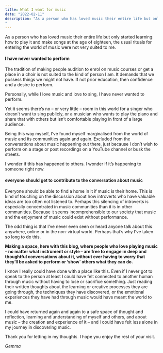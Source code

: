 ```yaml
---
title: What I want for music
date: "2022-02-11"
description: "As a person who has loved music their entire life but only started learning how to play it and make songs at the age of eighteen, the usual rituals for entering the world of music were not very suited to me. 
"
---
```


As a person who has loved music their entire life but only started learning how to play it and make songs at the age of eighteen, the usual rituals for entering the world of music were not very suited to me.

#### I have never wanted to perform

The tradition of making people audition to enrol on music courses or get a place in a choir is not suited to the kind of person I am. It demands that we possess things we might not have. If not prior education, then confidence and a desire to perform.

Personally, while I love music and love to sing, I have never wanted to perform.

Yet it seems there’s no – or very little – room in this world for a singer who doesn't want to sing publicly, or a musician who wants to play the piano and share that with others but isn’t comfortable playing in front of a large audience.

Being this way myself, I’ve found myself marginalised from the world of music and its communities again and again. Excluded from the conversations about music happening out there, just because I don’t wish to perform on a stage or post recordings on a YouTube channel or busk the streets.

I wonder if this has happened to others. I wonder if it’s happening to someone right now.

#### everyone should get to contribute to the conversation about music

Everyone should be able to find a home in it if music is their home. This is kind of touching on the discussion about how introverts who have valuable ideas are too often not listened to. Perhaps this silencing of introverts is especially concentrated in music communities than it is in other communities. Because it seems incomprehensible to our society that music and the enjoyment of music could exist without performance.

The odd thing is that I've never even seen or heard anyone talk about this anywhere, online or in the non-virtual world. Perhaps that’s why I’ve taken so long to do this.

**Making a space, here with this blog, where people who love playing music – no matter what instrument or style – are free to engage in deep and thoughtful conversations about it, without ever having to worry that they’ll be asked to perform or ‘show’ others what they can do.**

I know I really could have done with a place like this. Even if I never got to speak to the person at least I could have felt connected to another human through music without having to lose or sacrifice something. Just reading their written thoughts about the learning or creative processes they are going through, the techniques they have discovered, or the emotional experiences they have had through music would have meant the world to me.

I could have returned again and again to a safe space of thought and reflection, learning and understanding of myself and others, and about music – the creation and experience of it – and I could have felt less alone in my journey in discovering music.

Thank you for letting in my thoughts. I hope you enjoy the rest of your visit.

_Gemma_
